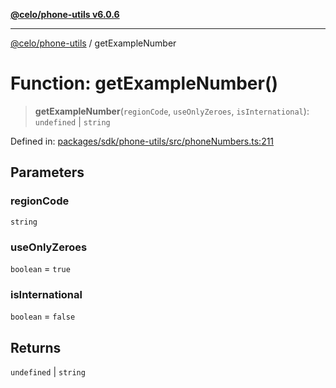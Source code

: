 [**@celo/phone-utils v6.0.6**](../README.md)

***

[@celo/phone-utils](../globals.md) / getExampleNumber

# Function: getExampleNumber()

> **getExampleNumber**(`regionCode`, `useOnlyZeroes`, `isInternational`): `undefined` \| `string`

Defined in: [packages/sdk/phone-utils/src/phoneNumbers.ts:211](https://github.com/celo-org/developer-tooling/blob/master/packages/sdk/phone-utils/src/phoneNumbers.ts#L211)

## Parameters

### regionCode

`string`

### useOnlyZeroes

`boolean` = `true`

### isInternational

`boolean` = `false`

## Returns

`undefined` \| `string`
